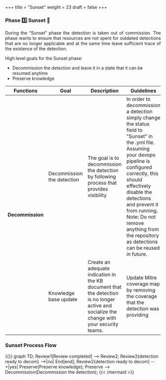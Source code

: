 +++
title = "Sunset"
weight = 23
draft = false
+++

### Phase 3️⃣ Sunset 🌆

<p align="justify">
During the “Sunset” phase the detection is taken out of commission. The phase wants to ensure that resources are not spent for outdated detections that are no longer applicable and at the same time leave sufficient trace of the existence of the detection.
</p>

High level goals for the Sunset phase:
<ul>
  <li>Decommission the detection and leave it in a state that it can be resumed anytime
  <li>Preserve knowledge
</ul>

<table>
<thead>
  <tr>
    <th>Functions</th>
    <th>Goal</th>
    <th>Description</th>
    <th>Guidelines</th>
  </tr>
</thead>
<tbody>
  <tr>
    <td rowspan="2"><b>Decommission</b></td>
    <td>Decommission the detection</td>
    <td>The goal is to decommission the detection by following process that provides visibility </td>
    <td>In order to decommission a detection simply change the status field to "Sunset" in the .yml file. Assuming your devops pipeline is configured correctly, this should effectively disable the detections and prevent it from running.
    <br>Note: Do not remove anything from the repository as detections can be reused in future. </td>
  </tr>
  <tr>
    <td>Knowledge base update</td>
    <td>Create an adequate indication in the KB document that the detection is no longer active and socialize the change with your security teams.</td>
    <td>Update Mitre coverage map by removing the coverage that the detection was providing</td>
  </tr>
</tbody>
</table>

### Sunset Process Flow

{{<mermaid align="center">}}
graph TD;
Review1[Review completed] --> Review2;
Review2{detection ready to decom} -->|no| End[end];
Review2{detection ready to decom} -->|yes| Preserve(Preserve knowledge);
Preserve --> Decommission(Decommission the detection);
{{< /mermaid >}}
